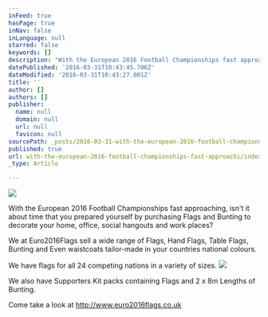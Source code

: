 ```yaml
---
inFeed: true
hasPage: true
inNav: false
inLanguage: null
starred: false
keywords: []
description: "With the European 2016 Football Championships fast approaching, isn't it about time that you prepared yourself by purchasing Flags and Bunting to decorate your home, office, social hangouts and work places? "
datePublished: '2016-03-31T10:43:45.706Z'
dateModified: '2016-03-31T10:43:27.001Z'
title: ''
author: []
authors: []
publisher:
  name: null
  domain: null
  url: null
  favicon: null
sourcePath: _posts/2016-03-31-with-the-european-2016-football-championships-fast-approachi.md
published: true
url: with-the-european-2016-football-championships-fast-approachi/index.html
_type: Article

---
```

![](https://the-grid-user-content.s3-us-west-2.amazonaws.com/8cc66ff3-852b-4f42-9d2b-9b8710960e39.jpg)

With the European 2016 Football Championships fast approaching, isn't it about time that you prepared yourself by purchasing Flags and Bunting to decorate your home, office, social hangouts and work places? 

We at Euro2016Flags sell a wide range of Flags, Hand Flags, Table Flags, Bunting and Even waistcoats tailor-made in your countries national colours. 

We have flags for all 24 competing nations in a variety of sizes.
![](https://the-grid-user-content.s3-us-west-2.amazonaws.com/10f3629e-6b03-400e-b8b1-31ca5ae07524.gif)

We also have Supporters Kit packs containing Flags and 2 x 8m Lengths of Bunting.

Come take a look at http://www.euro2016flags.co.uk